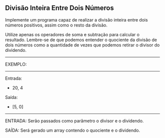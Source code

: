 ## Divisão Inteira Entre Dois Números

 Implemente um programa capaz de realizar a divisão inteira entre dois números positivos, assim como o resto da divisão. 
 
 Utilize apenas os operadores de soma e subtração para calcular o resultado. Lembre-se de que podemos entender o quociente da divisão de dois números como a quantidade de vezes que podemos retirar o divisor do dividendo. 

**********
EXEMPLO:
**********

Entrada: 
- 20, 4

Saída:
- [5, 0]

**********

ENTRADA: Serão passados como parâmetro o divisor e o dividendo.

SAÍDA: Será gerado um array contendo o quociente e o dividendo.

